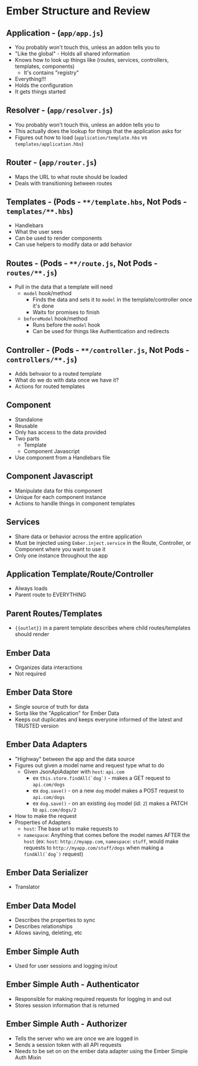 # Ember Structure and Review

## Application - (`app/app.js`)

* You probably won't touch this, unless an addon tells you to
* "Like the global" - Holds all shared information
* Knows how to look up things like (routes, services, controllers, templates, components)
  - It's contains "registry"
* Everything!!!
* Holds the configuration
* It gets things started

## Resolver - (`app/resolver.js`)

* You probably won't touch this, unless an addon tells you to
* This actually does the lookup for things that the application asks for
* Figures out how to load (`application/template.hbs` vs `templates/application.hbs`)

## Router - (`app/router.js`)

* Maps the URL to what route should be loaded
* Deals with transitioning between routes

## Templates - (Pods - `**/template.hbs`, Not Pods - `templates/**.hbs`)

* Handlebars
* What the user sees
* Can be used to render components
* Can use helpers to modify data or add behavior

## Routes - (Pods - `**/route.js`, Not Pods - `routes/**.js`)

* Pull in the data that a template will need
  - `model` hook/method
    * Finds the data and sets it to `model` in the template/controller once it's done
    * Waits for promises to finish
  - `beforeModel` hook/method
    * Runs before the `model` hook
    * Can be used for things like Authentication and redirects

## Controller - (Pods - `**/controller.js`, Not Pods - `controllers/**.js`)

* Adds behvaior to a routed template
* What do we do with data once we have it?
* Actions for routed templates

## Component

* Standalone
* Reusable
* Only has access to the data provided
* Two parts
  - Template
  - Component Javascript
* Use component from a Handlebars file

## Component Javascript

* Manipulate data for this component
* Unique for each component instance
* Actions to handle things in component templates

## Services

* Share data or behavior across the entire application
* Must be injected using `Ember.inject.service` in the Route, Controller, or Component where you want to use it
* Only one instance throughout the app

## Application Template/Route/Controller

* Always loads
* Parent route to EVERYTHING

## Parent Routes/Templates

* `{{outlet}}` in a parent template describes where child routes/templates should render

## Ember Data

* Organizes data interactions
* Not required

## Ember Data Store

* Single source of truth for data
* Sorta like the "Application" for Ember Data
* Keeps out duplicates and keeps everyone informed of the latest and TRUSTED version

## Ember Data Adapters

* "Highway" between the app and the data source
* Figures out given a model name and request type what to do
  - Given JsonApiAdapter with `host`: `api.com`
    * ex ``this.store.findAll(`dog`)`` - makes a GET request to `api.com/dogs`
    * ex ``dog.save()`` - on a new `dog` model makes a POST request to `api.com/dogs`
    * ex ``dog.save()`` - on an existing `dog` model (id: `2`) makes a PATCH to `api.com/dogs/2`
* How to make the request
* Properties of Adapters
  - `host`: The base url to make requests to
  - `namespace`: Anything that comes before the model names AFTER the `host` (ex: `host`: `http://myapp.com`, `namespace`: `stuff`, would make requests to `http://myapp.com/stuff/dogs` when making a ``findAll(`dog`)`` request)

## Ember Data Serializer

* Translator

## Ember Data Model

* Describes the properties to sync
* Describes relationships
* Allows saving, deleting, etc

## Ember Simple Auth

* Used for user sessions and logging in/out

## Ember Simple Auth - Authenticator

* Responsible for making required requests for logging in and out
* Stores session information that is returned

## Ember Simple Auth - Authorizer

* Tells the server who we are once we are logged in
* Sends a session token with all API requests
* Needs to be set on on the ember data adapter using the Ember Simple Auth Mixin
